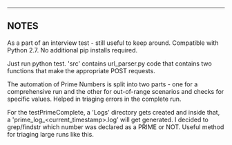 ------
NOTES
------
As a part of an interview test - still useful to keep around. Compatible with Python 2.7. No additional pip installs required.

Just run python test<the program you want to run>. 'src' contains url_parser.py code that contains two functions that make the appropriate POST requests.

The automation of Prime Numbers is split into two parts - one for a comprehensive run and the other for out-of-range scenarios and checks for specific values. Helped in triaging errors in the complete run.

For the testPrimeComplete, a 'Logs' directory gets created and inside that, a 'prime_log_<current_timestamp>.log' will get generated. I decided to grep/findstr which number was declared as a PRIME or NOT. Useful method for triaging large runs like this.
